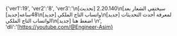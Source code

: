 {'ver1':19', 'ver2':'8', 'ver3':'\n[تحديث] 2.20.140\n[سيختفي الشعار بعد 48ساعه[جديد]\n[جديد] واتساب التاج الملكي\n[جديد]  لمعرفة أحدث التحديثات الواتساب التاج الملكي\n[جديد] اضغط هنا \n', 'dli':'[https://youtube.com/@Engineer-Asim}
